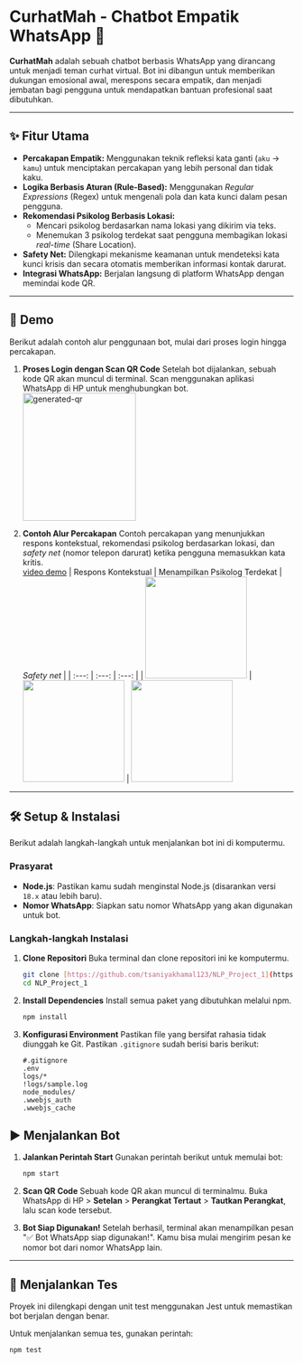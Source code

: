 # CurhatMah - Chatbot Empatik WhatsApp 💬

**CurhatMah** adalah sebuah chatbot berbasis WhatsApp yang dirancang untuk menjadi teman curhat virtual. Bot ini dibangun untuk memberikan dukungan emosional awal, merespons secara empatik, dan menjadi jembatan bagi pengguna untuk mendapatkan bantuan profesional saat dibutuhkan.

---

## ✨ Fitur Utama

* **Percakapan Empatik:** Menggunakan teknik refleksi kata ganti (`aku` -> `kamu`) untuk menciptakan percakapan yang lebih personal dan tidak kaku.
* **Logika Berbasis Aturan (Rule-Based):** Menggunakan *Regular Expressions* (Regex) untuk mengenali pola dan kata kunci dalam pesan pengguna.
* **Rekomendasi Psikolog Berbasis Lokasi:**
    * Mencari psikolog berdasarkan nama lokasi yang dikirim via teks.
    * Menemukan 3 psikolog terdekat saat pengguna membagikan lokasi *real-time* (Share Location).
* **Safety Net:** Dilengkapi mekanisme keamanan untuk mendeteksi kata kunci krisis dan secara otomatis memberikan informasi kontak darurat.
* **Integrasi WhatsApp:** Berjalan langsung di platform WhatsApp dengan memindai kode QR.

---

## 🚀 Demo

Berikut adalah contoh alur penggunaan bot, mulai dari proses login hingga percakapan.

1.  **Proses Login dengan Scan QR Code**
    Setelah bot dijalankan, sebuah kode QR akan muncul di terminal. Scan menggunakan aplikasi WhatsApp di HP untuk menghubungkan bot.
    <br><img width="200" height="226" alt="generated-qr" src="https://github.com/user-attachments/assets/1ffd7ae3-dd36-4327-b7b6-7e8d64017db3" />


3.  **Contoh Alur Percakapan**
    Contoh percakapan yang menunjukkan respons kontekstual, rekomendasi psikolog berdasarkan lokasi, dan *safety net* (nomor telepon darurat) ketika pengguna memasukkan kata kritis.
    <br> [video demo](https://drive.google.com/file/d/1Zk3pyYTgMhbE3CgHik4KuwdyZ3RP0woN/view?usp=sharing)
    | Respons Kontekstual | Menampilkan Psikolog Terdekat | *Safety net* |
    | :---: | :---: | :---: |
    | <img src="https://github.com/user-attachments/assets/2ee22113-4c32-424d-91c7-b9ef7eb02121" width="180"> | <img src="https://github.com/user-attachments/assets/ed44d13c-41bd-41ca-83b7-e981a26304a1" width="180"> | <img src="https://github.com/user-attachments/assets/82b6cfb5-2c29-4371-ad17-bcad46708289" width="180">
    

---

## 🛠️ Setup & Instalasi

Berikut adalah langkah-langkah untuk menjalankan bot ini di komputermu.

### **Prasyarat**

* **Node.js**: Pastikan kamu sudah menginstal Node.js (disarankan versi `18.x` atau lebih baru).
* **Nomor WhatsApp**: Siapkan satu nomor WhatsApp yang akan digunakan untuk bot.

### **Langkah-langkah Instalasi**

1.  **Clone Repositori**
    Buka terminal dan clone repositori ini ke komputermu.
    ```bash
    git clone [https://github.com/tsaniyakhamal123/NLP_Project_1](https://github.com/tsaniyakhamal123/NLP_Project_1)
    cd NLP_Project_1
    ```

2.  **Install Dependencies**
    Install semua paket yang dibutuhkan melalui npm.
    ```bash
    npm install
    ```

3.  **Konfigurasi Environment**
    Pastikan file yang bersifat rahasia tidak diunggah ke Git. Pastikan `.gitignore` sudah berisi baris berikut:
    ```.gitignore
    #.gitignore
    .env
    logs/*
    !logs/sample.log
    node_modules/
    .wwebjs_auth
    .wwebjs_cache
    ```

## ▶️ Menjalankan Bot

1.  **Jalankan Perintah Start**
    Gunakan perintah berikut untuk memulai bot:
    ```bash
    npm start
    ```

2.  **Scan QR Code**
    Sebuah kode QR akan muncul di terminalmu. Buka WhatsApp di HP > **Setelan** > **Perangkat Tertaut** > **Tautkan Perangkat**, lalu scan kode tersebut.

3.  **Bot Siap Digunakan!**
    Setelah berhasil, terminal akan menampilkan pesan "✅ Bot WhatsApp siap digunakan!". Kamu bisa mulai mengirim pesan ke nomor bot dari nomor WhatsApp lain.

---

## 🧪 Menjalankan Tes

Proyek ini dilengkapi dengan unit test menggunakan Jest untuk memastikan bot berjalan dengan benar.

Untuk menjalankan semua tes, gunakan perintah:
```bash
npm test
